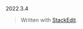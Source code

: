 
2022.3.4


> Written with [StackEdit](https://stackedit.io/).
<!--stackedit_data:
eyJoaXN0b3J5IjpbMTI2NDkxMDU2OV19
-->